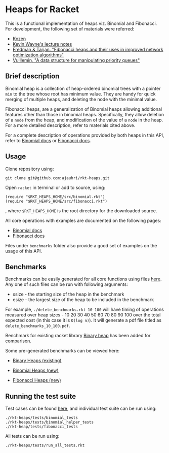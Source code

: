 Heaps for Racket
====

This is a functional implementation of heaps viz. Binomial and Fibonacci. For development, the following set of materials were referred:
* [Kozen](http://www.amazon.com/Analysis-Algorithms-Monographs-Computer-Science/dp/0387976876) 
* [Kevin Wayne's lecture notes](http://www.cs.princeton.edu/~wayne/teaching/fibonacci-heap.pdf)
* [Fredman & Tarjan. "Fibonacci heaps and their uses in improved network optimization algorithms"](http://www.cs.princeton.edu/courses/archive/fall03/cs528/handouts/fibonacci%20heaps.pdf)
* [Vuillemin, "A data structure for manipulating priority queues"](http://www.cl.cam.ac.uk/teaching/1011/AlgorithII/1978-Vuillemin-queues.pdf)

Brief description
----

Binomial heap is a collection of heap-ordered binomial trees with a pointer `min` to the tree whose root has minimum value. They are handy for quick merging of multiple heaps, and deleting the node with the minimal value. 

Fibonacci heaps, are a generalization of Binomial heaps allowing additional features other than those in binomial heaps. Specifically, they allow deletion of a `node` from the heap, and modification of the value of a `node` in the heap. For a more detailed description, refer to materials cited above.

For a complete description of operations provided by both heaps in this API, refer to [Binomial docs](http://htmlpreview.github.com/?https://github.com/ajauhri/rkt-heaps/blob/master/docs/binomial/index.html) or [Fibonacci docs](http://htmlpreview.github.com/?https://github.com/ajauhri/rkt-heaps/blob/master/docs/fibonacci/index.html).

Usage
----
Clone repository using:
	
	git clone git@github.com:ajauhri/rkt-heaps.git	

Open `racket` in terminal or add to source, using:

	(require "$RKT_HEAPS_HOME/src/binomial.rkt")
	(require "$RKT_HEAPS_HOME/src/fibonacci.rkt")

, where `$RKT_HEAPS_HOME` is the root directory for the downloaded source.

All core operations with examples are documented on the following pages:
* [Binomial docs](http://htmlpreview.github.com/?https://github.com/ajauhri/rkt-heaps/blob/master/docs/binomial/index.html) 
* [Fibonacci docs](http://htmlpreview.github.com/?https://github.com/ajauhri/rkt-heaps/blob/master/docs/fibonacci/index.html) 

Files under `benchmarks` folder also provide a good set of examples on the usage of this API.

Benchmarks
----
Benchmarks can be easily generated for all core functions using files [here](https://github.com/ajauhri/rkt-heaps/tree/master/benchmarks). Any one of such files can be run with following arguments:
* ssize - the starting size of the heap in the benchmark
* esize - the largest size of the heap to be included in the benchmark

For example, `./delete_benchmarks.rkt 10 100` will have timing of operations measured over heap sizes - 10 20 30 40 50 60 70 80 90 100 over the total expected cost (in this case it is `O(log n)`). It will generate a pdf file titled as `delete_benchmarks_10_100.pdf`.

Benchmark for existing racket library [Binary heap](http://pre.racket-lang.org/docs/html/data/Binary_Heaps.html) has been added for comparison. 

Some pre-generated benchmarks can be viewed here:

* [Binary Heaps (existing)](https://www.dropbox.com/s/55lgcn7dh6z7833/binary_100_5000_50_50.pdf) 

* [Binomial Heaps (new)](https://www.dropbox.com/s/9c1md2iwq96vx7i/binomial_100_5000_50_50.pdf) 

* [Fibonacci Heaps (new)](https://www.dropbox.com/s/jdzvi9kcgijj9u2/fibonacci_100_5000_50_50.pdf)

Running the test suite 
----

Test cases can be found [here](https://github.com/ajauhri/rkt-heaps/tree/master/tests), and individual test suite can be run using:
	
	./rkt-heaps/tests/binomial_tests
	./rkt-heaps/tests/binomial_helper_tests
	./rkt-heap/tests/fibonacci_tests

All tests can be run using:

	./rkt-heaps/tests/run_all_tests.rkt

